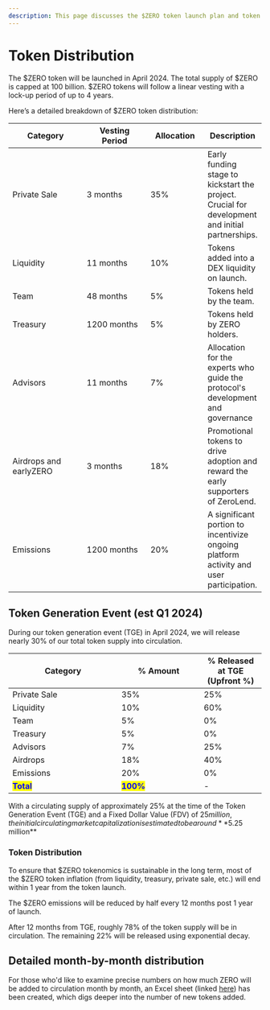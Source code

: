 ```yaml
---
description: This page discusses the $ZERO token launch plan and token distribution.
---
```


# Token Distribution

The $ZERO token will be launched in April 2024. The total supply of $ZERO is capped at 100 billion. $ZERO tokens will follow a linear vesting with a lock-up period of up to 4 years.

Here’s a detailed breakdown of $ZERO token distribution:&#x20;

<table data-full-width="true"><thead><tr><th width="166.33333333333331">Category</th><th width="145">Vesting Period</th><th width="110">Allocation</th><th>Description</th></tr></thead><tbody><tr><td>Private Sale</td><td>3 months</td><td>35%</td><td>Early funding stage to kickstart the project. Crucial for development and initial partnerships.</td></tr><tr><td>Liquidity</td><td>11 months</td><td>10%</td><td>Tokens added into a DEX liquidity on launch.</td></tr><tr><td>Team</td><td>48 months</td><td>5%</td><td>Tokens held by the team.</td></tr><tr><td>Treasury</td><td>1200 months</td><td>5%</td><td>Tokens held by ZERO holders.</td></tr><tr><td>Advisors</td><td>11 months</td><td>7%</td><td>Allocation for the experts who guide the protocol's development and governance</td></tr><tr><td>Airdrops and earlyZERO</td><td>3 months</td><td>18%</td><td>Promotional tokens to drive adoption and reward the early supporters of ZeroLend. </td></tr><tr><td>Emissions</td><td>1200 months</td><td>20%</td><td>A significant portion to incentivize ongoing platform activity and user participation.</td></tr></tbody></table>

## Token Generation Event (est Q1 2024)

During our token generation event (TGE) in April 2024, we will release nearly 30% of our total token supply into circulation.

<table><thead><tr><th width="201">Category</th><th width="148">% Amount</th><th>% Released at TGE (Upfront %)</th></tr></thead><tbody><tr><td>Private Sale</td><td>35%</td><td>25%</td></tr><tr><td>Liquidity</td><td>10%</td><td>60%</td></tr><tr><td>Team</td><td>5%</td><td>0%</td></tr><tr><td>Treasury</td><td>5%</td><td>0%</td></tr><tr><td>Advisors</td><td>7%</td><td>25%</td></tr><tr><td>Airdrops</td><td>18%</td><td>40%</td></tr><tr><td>Emissions</td><td>20%</td><td>0%</td></tr><tr><td><mark style="color:blue;"><strong>Total</strong></mark></td><td><mark style="color:blue;"><strong>100%</strong></mark></td><td>-</td></tr></tbody></table>

With a circulating supply of approximately 25% at the time of the Token Generation Event (TGE) and a Fixed Dollar Value (FDV) of $25 million, the initial circulating market capitalization is estimated to be around **$5.25 million**

### Token Distribution

To ensure that $ZERO tokenomics is sustainable in the long term, most of the $ZERO token inflation (from liquidity, treasury, private sale, etc.) will end within 1 year from the token launch.&#x20;

The $ZERO emissions will be reduced by half every 12 months post 1 year of launch.&#x20;

After 12 months from TGE, roughly 78% of the token supply will be in circulation. The remaining 22% will be released using exponential decay.&#x20;

## Detailed month-by-month distribution

For those who'd like to examine precise numbers on how much ZERO will be added to circulation month by month, an Excel sheet (linked [here](https://docs.google.com/spreadsheets/d/1M-f0nKKN1\_BwnSpnFm9FJ4XnscF9t968q8qwoRTUT6E/edit#gid=736372284)) has been created, which digs deeper into the number of new tokens added.

